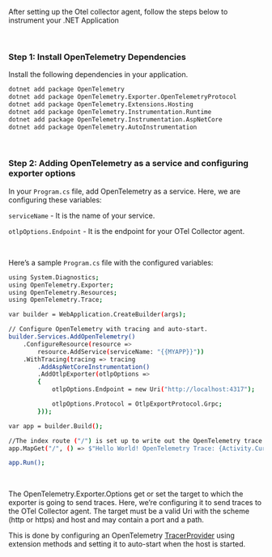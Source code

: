 After setting up the Otel collector agent, follow the steps below to instrument your .NET Application

&nbsp;
&nbsp;

### Step 1: Install OpenTelemetry Dependencies
Install the following dependencies in your application.

```bash
dotnet add package OpenTelemetry
dotnet add package OpenTelemetry.Exporter.OpenTelemetryProtocol 
dotnet add package OpenTelemetry.Extensions.Hosting
dotnet add package OpenTelemetry.Instrumentation.Runtime
dotnet add package OpenTelemetry.Instrumentation.AspNetCore 
dotnet add package OpenTelemetry.AutoInstrumentation
```

&nbsp;

### Step 2:  Adding OpenTelemetry as a service and configuring exporter options

In your `Program.cs` file, add OpenTelemetry as a service. Here, we are configuring these variables:

`serviceName` - It is the name of your service.

`otlpOptions.Endpoint` - It is the endpoint for your OTel Collector agent.

&nbsp;

Here’s a sample `Program.cs` file with the configured variables:

```bash
using System.Diagnostics;
using OpenTelemetry.Exporter;
using OpenTelemetry.Resources;
using OpenTelemetry.Trace;

var builder = WebApplication.CreateBuilder(args);

// Configure OpenTelemetry with tracing and auto-start.
builder.Services.AddOpenTelemetry()
    .ConfigureResource(resource => 
        resource.AddService(serviceName: "{{MYAPP}}"))
    .WithTracing(tracing => tracing
        .AddAspNetCoreInstrumentation()
        .AddOtlpExporter(otlpOptions =>
        {
            otlpOptions.Endpoint = new Uri("http://localhost:4317");

            otlpOptions.Protocol = OtlpExportProtocol.Grpc;
        }));

var app = builder.Build();

//The index route ("/") is set up to write out the OpenTelemetry trace information on the response:
app.MapGet("/", () => $"Hello World! OpenTelemetry Trace: {Activity.Current?.Id}");

app.Run();
```
&nbsp;

The OpenTelemetry.Exporter.Options get or set the target to which the exporter is going to send traces. Here, we’re configuring it to send traces to the OTel Collector agent. The target must be a valid Uri with the scheme (http or https) and host and may contain a port and a path.

This is done by configuring an OpenTelemetry [TracerProvider](https://github.com/open-telemetry/opentelemetry-dotnet/tree/main/docs/trace/customizing-the-sdk#readme) using extension methods and setting it to auto-start when the host is started.



